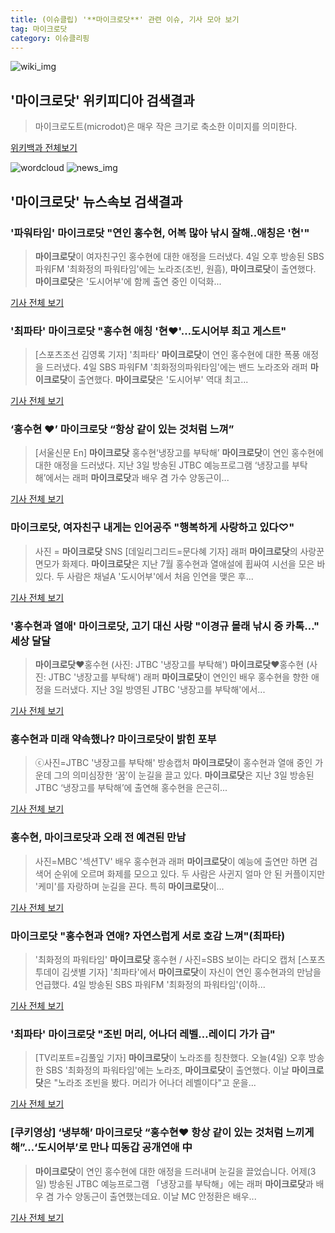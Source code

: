 ```yaml
---
title: (이슈클립) '**마이크로닷**' 관련 이슈, 기사 모아 보기
tag: 마이크로닷
category: 이슈클리핑
---
```

![wiki_img](https://user-images.githubusercontent.com/42597476/44503234-41136a80-a6d0-11e8-9071-6fc6418eafe4.png)
## **'**마이크로닷**'** 위키피디아 검색결과
>마이크로도트(microdot)은 매우 작은 크기로 축소한 이미지를 의미한다.

<a href="https://ko.wikipedia.org/wiki/마이크로닷" target="_blank">위키백과 전체보기</a>

![wordcloud](https://s3.ap-northeast-2.amazonaws.com/lyrics101-wordcloud/2018-09-04-1536036358.png)
![news_img](https://user-images.githubusercontent.com/42597476/44507050-1206f400-a6e4-11e8-8d98-7ffbfebb353f.png)
## **'**마이크로닷**'** 뉴스속보 검색결과
### '파워타임' **마이크로닷** "연인 홍수현, 어복 많아 낚시 잘해..애칭은 '현'"

>**마이크로닷**이 여자친구인 홍수현에 대한 애정을 드러냈다. 4일 오후 방송된 SBS 파워FM '최화정의 파워타임'에는 노라조(조빈, 원흠), **마이크로닷**이 출연했다. **마이크로닷**은 '도시어부'에 함께 출연 중인 이덕화...

<a href="http://www.osen.co.kr/article/G1110981863" target="_blank">기사 전체 보기</a>

### '최파타' **마이크로닷** "홍수현 애칭 '현♥'…도시어부 최고 게스트"

>[스포츠조선 김영록 기자] '최파타' **마이크로닷**이 연인 홍수현에 대한 폭풍 애정을 드러냈다. 4일 SBS 파워FM '최화정의파워타임'에는 밴드 노라조와 래퍼 **마이크로닷**이 출연했다. **마이크로닷**은 '도시어부' 역대 최고...

<a href="http://sports.chosun.com/news/ntype.htm?id=201809040100032210002342&servicedate=20180904" target="_blank">기사 전체 보기</a>

### ‘홍수현 ♥’ **마이크로닷** “항상 같이 있는 것처럼 느껴”

>[서울신문 En] **마이크로닷** 홍수현‘냉장고를 부탁해’ **마이크로닷**이 연인 홍수현에 대한 애정을 드러냈다. 지난 3일 방송된 JTBC 예능프로그램 ‘냉장고를 부탁해’에서는 래퍼 **마이크로닷**과 배우 겸 가수 양동근이...

<a href="http://www.seoul.co.kr/news/newsView.php?id=20180904500012&wlog_tag3=naver" target="_blank">기사 전체 보기</a>

### **마이크로닷**, 여자친구 내게는 인어공주 "행복하게 사랑하고 있다♡"

>사진 = **마이크로닷** SNS [데일리그리드=문다혜 기자] 래퍼 **마이크로닷**의 사랑꾼 면모가 화제다. **마이크로닷**은 지난 7월 홍수현과 열애설에 휩싸여 시선을 모은 바 있다. 두 사람은 채널A '도시어부'에서 처음 인연을 맺은 후...

<a href="http://www.dailygrid.net/news/articleView.html?idxno=92047" target="_blank">기사 전체 보기</a>

### '홍수현과 열애' **마이크로닷**, 고기 대신 사랑 "이경규 몰래 낚시 중 카톡…" 세상 달달

>**마이크로닷**♥홍수현 (사진: JTBC '냉장고를 부탁해') **마이크로닷**♥홍수현 (사진: JTBC '냉장고를 부탁해') 래퍼 **마이크로닷**이 연인인 배우 홍수현을 향한 애정을 드러냈다. 지난 3일 방영된 JTBC '냉장고를 부탁해'에서...

<a href="http://www.jemin.com/news/articleView.html?idxno=536689" target="_blank">기사 전체 보기</a>

### 홍수현과 미래 약속했나? **마이크로닷**이 밝힌 포부

>ⓒ사진=JTBC '냉장고를 부탁해' 방송캡처 **마이크로닷**이 홍수현과 열애 중인 가운데 그의 의미심장한 ‘꿈’이 눈길을 끌고 있다. **마이크로닷**은 지난 3일 방송된 JTBC ‘냉장고를 부탁해’에 출연해 홍수현을 은근히...

<a href="http://www.dailian.co.kr/news/view/737092/?sc=naver" target="_blank">기사 전체 보기</a>

### 홍수현, **마이크로닷**과 오래 전 예견된 만남

>사진=MBC '섹션TV' 배우 홍수현과 래퍼 **마이크로닷**이 예능에 출연만 하면 검색어 순위에 오르며 화제를 모으고 있다. 두 사람은 사귄지 얼마 안 된 커플이지만 '케미'를 자랑하며 눈길을 끈다. 특히 **마이크로닷**이...

<a href="http://www.nextdaily.co.kr/news/article.html?id=20180904800052" target="_blank">기사 전체 보기</a>

### **마이크로닷** "홍수현과 연애? 자연스럽게 서로 호감 느껴"(최파타)

>'최화정의 파워타임' **마이크로닷** 홍수현 / 사진=SBS 보이는 라디오 캡처 [스포츠투데이 김샛별 기자] '최파타'에서 **마이크로닷**이 자신이 연인 홍수현과의 만남을 언급했다. 4일 방송된 SBS 파워FM '최화정의 파워타임'(이하...

<a href="http://stoo.asiae.co.kr/news/naver_view.htm?idxno=2018090413412336956" target="_blank">기사 전체 보기</a>

### '최파타' **마이크로닷** "조빈 머리, 어나더 레벨…레이디 가가 급"

>[TV리포트=김풀잎 기자] **마이크로닷**이 노라조를 칭찬했다. 오늘(4일) 오후 방송한 SBS '최화정의 파워타임'에는 노라조, **마이크로닷**이 출연했다. 이날 **마이크로닷**은 "노라조 조빈을 봤다. 머리가 어나더 레벨이다"고 운을...

<a href="http://www.tvreport.co.kr/?c=news&m=newsview&idx=1078107" target="_blank">기사 전체 보기</a>

### [쿠키영상] ‘냉부해’ **마이크로닷** “홍수현♥ 항상 같이 있는 것처럼 느끼게 해”…‘도시어부’로 만나 띠동갑 공개연애 中

>**마이크로닷**이 연인 홍수현에 대한 애정을 드러내며 눈길을 끌었습니다. 어제(3일) 방송된 JTBC 예능프로그램 「냉장고를 부탁해」에는 래퍼 **마이크로닷**과 배우 겸 가수 양동근이 출연했는데요. 이날 MC 안정환은 배우...

<a href="http://www.kukinews.com/news/article.html?no=582382" target="_blank">기사 전체 보기</a>


